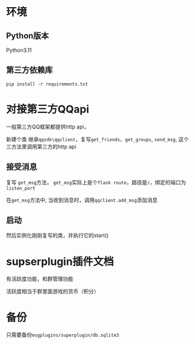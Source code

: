 # 环境

## Python版本

Python3.11

## 第三方依赖库

`pip install -r requirements.txt`

# 对接第三方QQapi

一般第三方QQ框架都提供http api，

新建个类 继承`qqsdk\qqclient`，复写`get_friends`、`get_groups`, `send_msg`, 
这个三方法里调用第三方的http api

## 接受消息
复写 `get_msg`方法，
`get_msg`实际上是个`flask route`，路径是`/`，绑定的端口为`listen_port`

在`get_msg`方法中, 当收到消息时，调用`qqclient.add_msg`添加消息

## 启动

然后实例化刚刚复写的类，并执行它的start()

# supserplugin插件文档

有活跃度功能，和群管理功能

活跃度相当于群里面游戏的货币（积分）

# 备份
只需要备份`msgplugins/superplugin/db.sqlite3`
